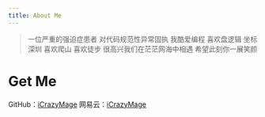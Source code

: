 ```yaml
---
title: About Me
---
```


>一位严重的强迫症患者
对代码规范性异常固执
我酷爱编程
喜欢盘逻辑
坐标深圳
喜欢爬山
喜欢徒步
很高兴我们在茫茫网海中相遇
希望此刻你一展笑颜

# Get Me
GitHub：[iCrazyMage](https://github.com/HuangRongjun)
网易云：[iCrazyMage](http://music.163.com/#/user/home?id=658124)